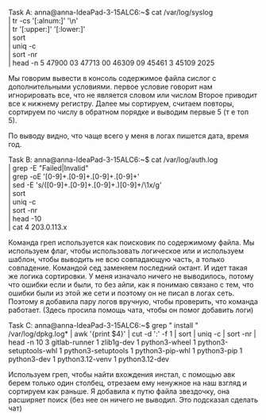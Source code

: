 Task A:
anna@anna-IdeaPad-3-15ALC6:~$ cat /var/log/syslog \
  | tr -cs '[:alnum:]' '\n' \
  | tr '[:upper:]' '[:lower:]' \
  | sort \
  | uniq -c \
  | sort -nr \
  | head -n 5
  47900 03
  47713 00
  46309 09
  45461 3
  45109 2025

Мы говорим вывести в консоль содержимое файла сислог с дополнительными условиями.
первое условие говорит нам игнорировать все, что не является словом или числом
Второе приводит все к нижнему регистру.
Далее мы сортируем, считаем повторы, сортируем по числу в обратном порядке и выводим первые 5 (т е топ 5).

По выводу видно, что чаще всего у меня в логах пишется дата, время год.

Task B:
anna@anna-IdeaPad-3-15ALC6:~$ cat /var/log/auth.log \
  | grep -E "Failed|Invalid" \
  | grep -oE '[0-9]+\.[0-9]+\.[0-9]+\.[0-9]+' \
  | sed -E 's/([0-9]+\.[0-9]+\.[0-9]+\.)[0-9]+/\1x/g' \
  | sort \
  | uniq -c \
  | sort -nr \
  | head -10 \
  | cat
      4 203.0.113.x

Команда греп используется как поисковик по содержимому файла. Мы используем флаг, чтобы использовать логическое или и используем шаблон, чтобы выводить не всю совпадающую часть, а только совпадение.
Командой сед заменяем последний октант.
И идет такая же логика сортировки.
У меня изначало ничего не выводилось, потому что ошибки если и были, то без айпи, как я понимаю связано с тем, что ошибки были из этой же сети и поэтому он не писал в логах сеть. 
Поэтому я добавила пару логов вручную, чтобы проверить, что команда работает. (Здесь просила помощь чата, чтобы он помог добавить логи)

Task C:
anna@anna-IdeaPad-3-15ALC6:~$  grep " install " /var/log/dpkg.log* | awk '{print $4}' | cut -d ':' -f 1 | sort | uniq -c | sort -nr | head -n 10
      3 gitlab-runner
      1 zlib1g-dev
      1 python3-wheel
      1 python3-setuptools-whl
      1 python3-setuptools
      1 python3-pip-whl
      1 python3-pip
      1 python3-dev
      1 python3.12-venv
      1 python3.12-dev

Используем греп, чтобы найти вхождения инстал, с помощью авк берем только один столбец, отрезаем ему ненужное на наш взгляд и сортируем как раньше.
Я добавила к путю файла звездочку, она расширяет поиск (без нее он ничего не выводил. Это подсказал сделать чат)
